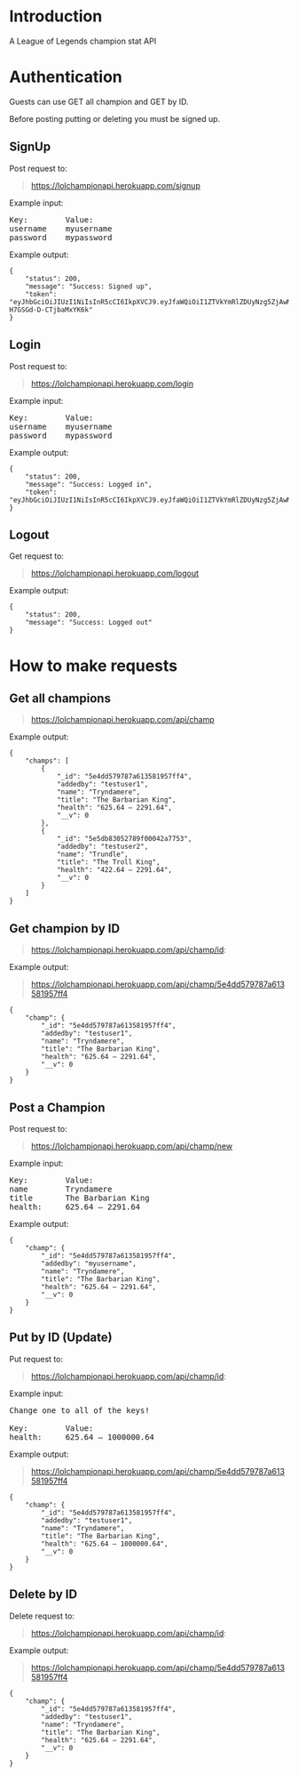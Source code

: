 # Introduction

A League of Legends champion stat API

# Authentication
 

Guests can use GET all champion and GET by ID.

Before posting putting or deleting you must be signed up.

## SignUp

Post request to:

> https://lolchampionapi.herokuapp.com/signup

Example input:

<pre>
Key:        Value: 
username    myusername 
password    mypassword 
</pre>

Example output:

```
{
    "status": 200,
    "message": "Success: Signed up",
    "token": "eyJhbGciOiJIUzI1NiIsInR5cCI6IkpXVCJ9.eyJfaWQiOiI1ZTVkYmRlZDUyNzg5ZjAwMDQyYTc3NTQiLCJpYXQiOjE1ODMyMDE3NzMsImV4cCI6MTU4ODM4NTc3M30.WtEyyUP6pBBH7mdoFnod9W-H7GSGd-D-CTjbaMxYK6k"
}
```

## Login 

Post request to:

> https://lolchampionapi.herokuapp.com/login

Example input:
<pre>
Key:        Value: 
username    myusername 
password    mypassword 
</pre>
Example output:

```
{
    "status": 200,
    "message": "Success: Logged in",
    "token": "eyJhbGciOiJIUzI1NiIsInR5cCI6IkpXVCJ9.eyJfaWQiOiI1ZTVkYmRlZDUyNzg5ZjAwMDQyYTc3NTQiLCJ1c2VybmFtZSI6Im15dXNlcm5hbWUiLCJpYXQiOjE1ODMyMDE4NTAsImV4cCI6MTU4ODM4NTg1MH0.AktSltDafSmDC6RuHXeC4jTUBmWjaQn0Yu32NT5rNB0"
}
```

## Logout

Get request to:

> https://lolchampionapi.herokuapp.com/logout

Example output:

```
{
    "status": 200,
    "message": "Success: Logged out"
}
```

# How to make requests

## Get all champions

> https://lolchampionapi.herokuapp.com/api/champ

Example output:

```
{
    "champs": [
        {
            "_id": "5e4dd579787a613581957ff4",
            "addedby": "testuser1",
            "name": "Tryndamere",
            "title": "The Barbarian King",
            "health": "625.64 – 2291.64",
            "__v": 0
        },
        {
            "_id": "5e5db83052789f00042a7753",
            "addedby": "testuser2",
            "name": "Trundle",
            "title": "The Troll King",
            "health": "422.64 – 2291.64",
            "__v": 0
        }
    ]
}
```

## Get champion by ID

> https://lolchampionapi.herokuapp.com/api/champ/id:

Example output:
> https://lolchampionapi.herokuapp.com/api/champ/5e4dd579787a613581957ff4
```
{
    "champ": {
        "_id": "5e4dd579787a613581957ff4",
        "addedby": "testuser1",
        "name": "Tryndamere",
        "title": "The Barbarian King",
        "health": "625.64 – 2291.64",
        "__v": 0
    }
}
```
## Post a Champion

Post request to:

> https://lolchampionapi.herokuapp.com/api/champ/new

Example input:
<pre>
Key:        Value: 
name        Tryndamere 
title       The Barbarian King
health:     625.64 – 2291.64
</pre>

Example output:

```
{
    "champ": {
        "_id": "5e4dd579787a613581957ff4",
        "addedby": "myusername",
        "name": "Tryndamere",
        "title": "The Barbarian King",
        "health": "625.64 – 2291.64",
        "__v": 0
    }
}
```
## Put by ID (Update)

Put request to:

> https://lolchampionapi.herokuapp.com/api/champ/id:

Example input:
<pre>
Change one to all of the keys!

Key:        Value: 
health:     625.64 – 1000000.64
</pre>

Example output:
> https://lolchampionapi.herokuapp.com/api/champ/5e4dd579787a613581957ff4
```
{
    "champ": {
        "_id": "5e4dd579787a613581957ff4",
        "addedby": "testuser1",
        "name": "Tryndamere",
        "title": "The Barbarian King",
        "health": "625.64 – 1000000.64",
        "__v": 0
    }
}
```

## Delete by ID

Delete request to:

> https://lolchampionapi.herokuapp.com/api/champ/id:

Example output:
> https://lolchampionapi.herokuapp.com/api/champ/5e4dd579787a613581957ff4
```
{
    "champ": {
        "_id": "5e4dd579787a613581957ff4",
        "addedby": "testuser1",
        "name": "Tryndamere",
        "title": "The Barbarian King",
        "health": "625.64 – 2291.64",
        "__v": 0
    }
}
```
